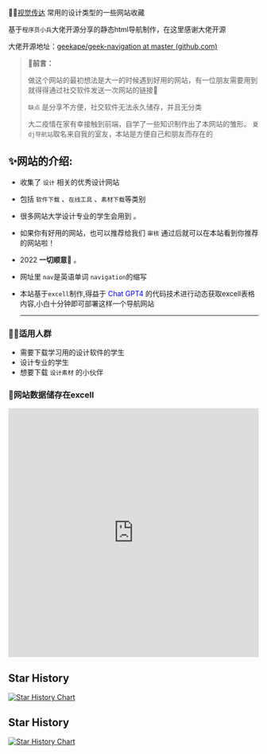✍🏼[视觉传达](https://xiaolongmr.github.io/) 常用的设计类型的一些网站收藏

基于`程序员小兵`大佬开源分享的静态html导航制作，在这里感谢大佬开源

大佬开源地址：[geekape/geek-navigation at master (github.com)](https://github.com/geekape/geek-navigation/tree/master)

> **👋前言：**
>
> 做这个网站的最初想法是大一的时候遇到好用的网站，有一位朋友需要用到就得得通过社交软件发送一次网站的链接🔗
>
> `缺点` 是分享不方便，社交软件无法永久储存，并且无分类
>
> 大二疫情在家有幸接触到前端，自学了一些知识制作出了本网站的雏形。 `夏dj导航站`取名来自我的室友，本站是方便自己和朋友而存在的

## ✨网站的介绍:

* 收集了 `设计` 相关的优秀设计网站

* 包括 `软件下载` 、`在线工具` 、`素材下载`等类别

* 很多网站大学设计专业的学生会用到 。

* 如果你有好用的网站，也可以推荐给我们 `审核` 通过后就可以在本站看到你推荐的网站啦！

* 2022 **一切顺意🙏** 。

* 网址里 `nav`是英语单词 `navigation`的缩写

* 本站基于`excell`制作,得益于<span style="color:blue;"> Chat GPT4 </span>的代码技术进行动态获取excell表格内容,小白十分钟即可部署这样一个导航网站

  ---

### 🏃‍♂️适用人群

*   需要下载学习用的设计软件的学生
*   设计专业的学生
*   想要下载 `设计素材` 的小伙伴

### 🦄网站数据储存在excell

<iframe   src="https://view.officeapps.live.com/op/view.aspx?src=https://dh.4everland.app/2.xlsx"   width="100%"   height="500px"   frameborder="0" ></iframe>

## Star History

<a href="https://star-history.com/#xiaolongmr/xiaolongmr.github.io&Date">
  <picture>
    <source media="(prefers-color-scheme: dark)" srcset="https://api.star-history.com/svg?repos=xiaolongmr/xiaolongmr.github.io&type=Date&theme=dark" />
    <source media="(prefers-color-scheme: light)" srcset="https://api.star-history.com/svg?repos=xiaolongmr/xiaolongmr.github.io&type=Date" />
    <img alt="Star History Chart" src="https://api.star-history.com/svg?repos=xiaolongmr/xiaolongmr.github.io&type=Date" />
  </picture>
</a>


## Star History

[![Star History Chart](https://api.star-history.com/svg?repos=xiaolongmr/xiaolongmr.github.io&type=Date)](https://star-history.com/#xiaolongmr/xiaolongmr.github.io&Date)
